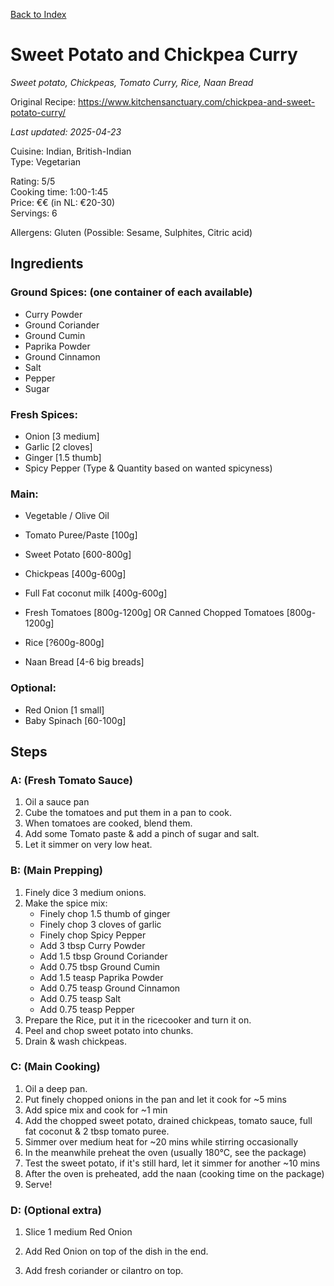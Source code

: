 [Back to Index](/index.md)

# Sweet Potato and Chickpea Curry
*Sweet potato, Chickpeas, Tomato Curry, Rice, Naan Bread*

Original Recipe: https://www.kitchensanctuary.com/chickpea-and-sweet-potato-curry/

*Last updated: 2025-04-23*

Cuisine: Indian, British-Indian    
Type: Vegetarian  

Rating: 5/5  
Cooking time: 1:00-1:45  
Price: €€ (in NL: €20-30)  
Servings: 6  

Allergens: Gluten (Possible: Sesame, Sulphites, Citric acid)

## Ingredients

### Ground Spices: (one container of each available)
- Curry Powder
- Ground Coriander 
- Ground Cumin
- Paprika Powder
- Ground Cinnamon 
- Salt
- Pepper
- Sugar

### Fresh Spices:
- Onion [3 medium]
- Garlic [2 cloves]
- Ginger [1.5 thumb]
- Spicy Pepper (Type & Quantity based on wanted spicyness)

### Main:
- Vegetable / Olive Oil
- Tomato Puree/Paste [100g]
- Sweet Potato [600-800g]
- Chickpeas [400g-600g]
- Full Fat coconut milk [400g-600g]
- Fresh Tomatoes [800g-1200g] OR Canned Chopped Tomatoes [800g-1200g]

- Rice [?600g-800g]
- Naan Bread [4-6 big breads]

### Optional:
- Red Onion [1 small]
- Baby Spinach [60-100g]



## Steps

### A: (Fresh Tomato Sauce)
1. Oil a sauce pan
2. Cube the tomatoes and put them in a pan to cook.
3. When tomatoes are cooked, blend them.
4. Add some Tomato paste & add a pinch of sugar and salt.
5. Let it simmer on very low heat.


### B: (Main Prepping)
1. Finely dice 3 medium onions.
2. Make the spice mix:
    - Finely chop 1.5 thumb of ginger
    - Finely chop 3 cloves of garlic
    - Finely chop Spicy Pepper 
    - Add 3 tbsp Curry Powder
    - Add 1.5 tbsp Ground Coriander 
    - Add 0.75 tbsp Ground Cumin
    - Add 1.5 teasp Paprika Powder
    - Add 0.75 teasp Ground Cinnamon 
    - Add 0.75 teasp Salt
    - Add 0.75 teasp Pepper
3. Prepare the Rice, put it in the ricecooker and turn it on.
4. Peel and chop sweet potato into chunks.
5. Drain & wash chickpeas.

### C: (Main Cooking)
1. Oil a deep pan.
2. Put finely chopped onions in the pan and let it cook for ~5 mins
3. Add spice mix and cook for ~1 min
4. Add the chopped sweet potato, drained chickpeas, tomato sauce, full fat coconut & 2 tbsp tomato puree.
5. Simmer over medium heat for ~20 mins while stirring occasionally
6. In the meanwhile preheat the oven (usually 180°C, see the package)
7. Test the sweet potato, if it's still hard, let it simmer for another ~10 mins
8. After the oven is preheated, add the naan (cooking time on the package)
9. Serve!

### D: (Optional extra)
1. Slice 1 medium Red Onion 
2. Add Red Onion on top of the dish in the end.

1. Add fresh coriander or cilantro on top.